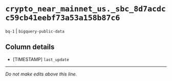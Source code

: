 # `crypto_near_mainnet_us._sbc_8d7acdcc59cb41eebf73a53a158b87c6`
`bq-1` | `bigquery-public-data`

## Column details
* [TIMESTAMP] `last_update`

-------------------------------------------------------------------------------
*Do not make edits above this line.*
